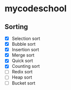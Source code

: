 # mycodeschool

## Sorting

-   [x] Selection sort
-   [x] Bubble sort
-   [x] Insertion sort
-   [x] Merge sort
-   [x] Quick sort
-   [x] Counting sort
-   [ ] Redix sort
-   [ ] Heap sort
-   [ ] Bucket sort
